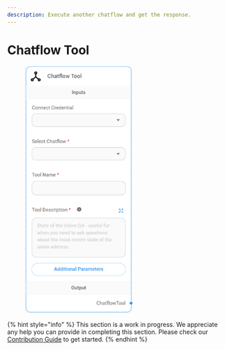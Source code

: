 ```yaml
---
description: Execute another chatflow and get the response.
---
```


# Chatflow Tool

<figure><img src="/assets/image (26).png" alt="" width="248"><figcaption></figcaption></figure>

{% hint style="info" %}
This section is a work in progress. We appreciate any help you can provide in completing this section. Please check our [Contribution Guide](broken-reference) to get started.
{% endhint %}
